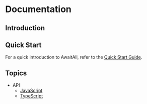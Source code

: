 # Documentation

## Introduction

## Quick Start

For a quick introduction to AwaitAll, refer to the [Quick Start Guide](./quick-start.md).

## Topics

- API
  - [JavaScript](./api/javascript/api.md)
  - [TypeScript](./api/typescript/api.md)
